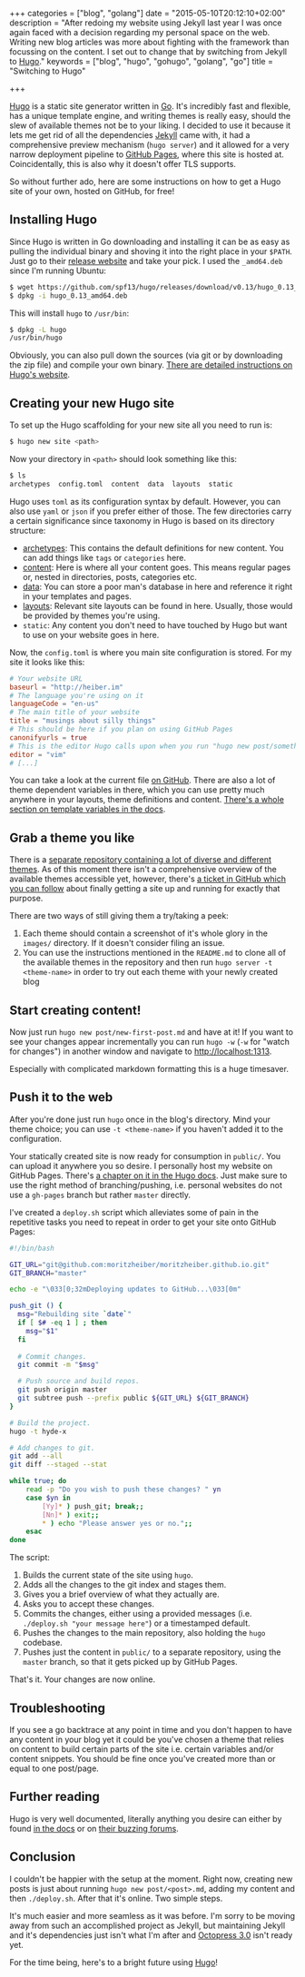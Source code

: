 +++
categories = ["blog", "golang"]
date = "2015-05-10T20:12:10+02:00"
description = "After redoing my website using Jekyll last year I was once again faced with a decision regarding my personal space on the web. Writing new blog articles was more about fighting with the framework than focussing on the content. I set out to change that by switching from Jekyll to [Hugo](http://gohugo.io)."
keywords = ["blog", "hugo", "gohugo", "golang", "go"]
title = "Switching to Hugo"

+++

[Hugo](http://gohugo.io) is a static site generator written in [Go](http://golang.org). It's incredibly fast and flexible, has a unique template engine, and writing themes is really easy, should the slew of available themes not be to your liking. I decided to use it because it lets me get rid of all the dependencies [Jekyll](http://jekyllrb.com/) came with, it had a comprehensive preview mechanism (`hugo server`) and it allowed for a very narrow deployment pipeline to [GitHub Pages](http://pages.github.com), where this site is hosted at. Coincidentally, this is also why it doesn't offer TLS supports.

So without further ado, here are some instructions on how to get a Hugo site of your own, hosted on GitHub, for free!

## Installing Hugo

Since Hugo is written in Go downloading and installing it can be as easy as pulling the individual binary and shoving it into the right place in your `$PATH`. Just go to their [release website](https://github.com/spf13/hugo/releases) and take your pick. I used the `_amd64.deb` since I'm running Ubuntu:

```bash
$ wget https://github.com/spf13/hugo/releases/download/v0.13/hugo_0.13_amd64.deb
$ dpkg -i hugo_0.13_amd64.deb
```
This will install `hugo` to `/usr/bin`:

```bash
$ dpkg -L hugo
/usr/bin/hugo
```

Obviously, you can also pull down the sources (via git or by downloading the zip file) and compile your own binary. [There are detailed instructions on Hugo's website](http://gohugo.io/overview/installing#installing-from-source).

## Creating your new Hugo site

To set up the Hugo scaffolding for your new site all you need to run is:

```bash
$ hugo new site <path>
```

Now your directory in `<path>` should look something like this:

```bash
$ ls
archetypes  config.toml  content  data  layouts  static
```

Hugo uses `toml` as its configuration syntax by default. However, you can also use `yaml` or `json` if you prefer either of those. The few directories carry a certain significance since taxonomy in Hugo is based on its directory structure:

- [archetypes](http://gohugo.io/content/archetypes/): This contains the default definitions for new content. You can add things like `tags` or `categories` here.
- [content](http://gohugo.io/content/organization/): Here is where all your content goes. This means regular pages or, nested in directories, posts, categories etc.
- [data](http://gohugo.io/extras/datafiles/): You can store a poor man's database in here and reference it right in your templates and pages.
- [layouts](http://gohugo.io/templates/overview/): Relevant site layouts can be found in here. Usually, those would be provided by themes you're using.
- `static`: Any content you don't need to have touched by Hugo but want to use on your website goes in here.

Now, the `config.toml` is where you main site configuration is stored. For my site it looks like this:

```toml
# Your website URL
baseurl = "http://heiber.im"  
# The language you're using on it
languageCode = "en-us"  
# The main title of your website
title = "musings about silly things"  
# This should be here if you plan on using GitHub Pages
canonifyurls = true
# This is the editor Hugo calls upon when you run "hugo new post/something.md"
editor = "vim" 
# [...]
```
You can take a look at the current file [on GitHub](https://github.com/moritzheiber/huge-blog-website/blob/master/config.toml). There are also a lot of theme dependent variables in there, which you can use pretty much anywhere in your layouts, theme definitions and content. [There's a whole section on template variables in the docs](http://gohugo.io/templates/variables/).

## Grab a theme you like

There is a [separate repository containing a lot of diverse and different themes](https://github.com/spf13/hugoThemes). As of this moment there isn't a comprehensive overview of the available themes accessible yet, however, there's [a ticket in GitHub which you can follow](https://github.com/spf13/hugoThemes/issues/35) about finally getting a site up and running for exactly that purpose.

There are two ways of still giving them a try/taking a peek:

1. Each theme should contain a screenshot of it's whole glory in the `images/` directory. If it doesn't consider filing an issue.
2. You can use the instructions mentioned in the `README.md` to clone all of the available themes in the repository and then run `hugo server -t <theme-name>` in order to try out each theme with your newly created blog

## Start creating content!

Now just run `hugo new post/new-first-post.md` and have at it! If you want to see your changes appear incrementally you can run `hugo -w` (`-w` for "watch for changes") in another window and navigate to [http://localhost:1313](http://localhost:1313).

Especially with complicated markdown formatting this is a huge timesaver.

## Push it to the web

After you're done just run `hugo` once in the blog's directory. Mind your theme choice; you can use `-t <theme-name>` if you haven't added it to the configuration. 

Your statically created site is now ready for consumption in `public/`. You can upload it anywhere you so desire. I personally host my website on GitHub Pages. There's [a chapter on it in the Hugo docs](http://gohugo.io/tutorials/github-pages-blog/). Just make sure to use the right method of branching/pushing, i.e. personal websites do not use a `gh-pages` branch but rather `master` directly.

I've created a `deploy.sh` script which alleviates some of pain in the repetitive tasks you need to repeat in order to get your site onto GitHub Pages:

```bash
#!/bin/bash

GIT_URL="git@github.com:moritzheiber/moritzheiber.github.io.git"
GIT_BRANCH="master"

echo -e "\033[0;32mDeploying updates to GitHub...\033[0m"

push_git () {
  msg="Rebuilding site `date`"
  if [ $# -eq 1 ] ; then 
    msg="$1"
  fi
  
  # Commit changes.
  git commit -m "$msg"

  # Push source and build repos.
  git push origin master
  git subtree push --prefix public ${GIT_URL} ${GIT_BRANCH}
}

# Build the project. 
hugo -t hyde-x

# Add changes to git.
git add --all
git diff --staged --stat

while true; do
    read -p "Do you wish to push these changes? " yn
    case $yn in
        [Yy]* ) push_git; break;;
        [Nn]* ) exit;;
        * ) echo "Please answer yes or no.";;
    esac
done
```

The script:

1. Builds the current state of the site using `hugo`.
2. Adds all the changes to the git index and stages them.
3. Gives you a brief overview of what they actually are.
4. Asks you to accept these changes.
5. Commits the changes, either using a provided messages (i.e. `./deploy.sh "your message here"`) or a timestamped default.
6. Pushes the changes to the main repository, also holding the `hugo` codebase.
7. Pushes just the content in `public/` to a separate repository, using the `master` branch, so that it gets picked up by GitHub Pages.

That's it. Your changes are now online.

## Troubleshooting

If you see a go backtrace at any point in time and you don't happen to have any content in your blog yet it could be you've chosen a theme that relies on content to build certain parts of the site i.e. certain variables and/or content snippets. You should be fine once you've created more than or equal to one post/page.

## Further reading

Hugo is very well documented, literally anything you desire can either by found [in the docs](http://gohugo.io/overview/introduction/) or on [their buzzing forums](http://discuss.gohugo.io/).

## Conclusion

I couldn't be happier with the setup at the moment. Right now, creating new posts is just about running `hugo new post/<post>.md`, adding my content and then `./deploy.sh`. After that it's online. Two simple steps.

It's much easier and more seamless as it was before. I'm sorry to be moving away from such an accomplished project as Jekyll, but maintaining Jekyll and it's dependencies just isn't what I'm after and [Octopress 3.0](http://www.octopress.org) isn't ready yet.

For the time being, here's to a bright future using [Hugo](http://gohugo.io)!
